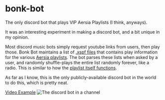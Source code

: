 # bonk-bot
The only discord bot that plays VIP Aersia Playlists (I think, anyways).

It was an interesting experiment in making a discord bot, and a bit unique in my opinion.

Most discord music bots simply request youtube links from users, then play those.
Bonk Bot maintains a list of [.xspf files](https://en.wikipedia.org/wiki/XML_Shareable_Playlist_Format) that contains play information for the various [Aersia playlists](https://aersia.net/).
The bot parses these lists when asked by a user, and randomly shuffle-plays the entire list randomly forever, like a radio. This is similar to how the [playlist itself functions](https://www.vipvgm.net/).

As far as I know, this is the only publicly-available discord bot in the world to do this, which is pretty neat.

[Video Example](https://www.youtube.com/watch?v=M8BLbkeZmuM)
![The discord bot in a channel](https://i.imgur.com/QTyxfgc.png)


